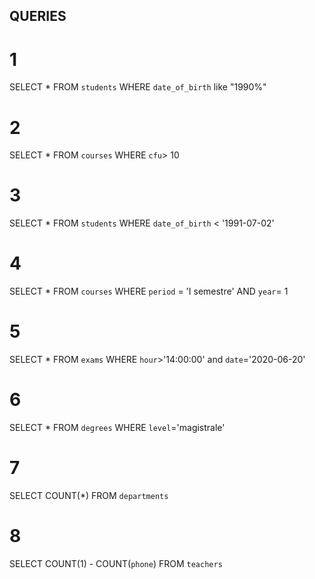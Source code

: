 ## QUERIES

# 1
SELECT * FROM `students` WHERE `date_of_birth` like "1990%"

# 2
SELECT * FROM `courses` WHERE `cfu`> 10

# 3
SELECT * FROM `students` WHERE `date_of_birth` < '1991-07-02'

# 4
SELECT * FROM `courses` WHERE `period` = 'I semestre' AND `year`= 1

# 5
SELECT * FROM `exams` WHERE `hour`>'14:00:00' and `date`='2020-06-20'

# 6
SELECT * FROM `degrees` WHERE `level`='magistrale'

# 7
SELECT COUNT(*) FROM `departments`

# 8
SELECT COUNT(1) - COUNT(`phone`) FROM `teachers`